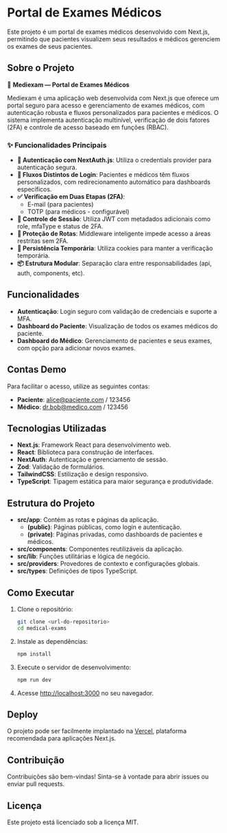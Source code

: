 # Portal de Exames Médicos

Este projeto é um portal de exames médicos desenvolvido com Next.js, permitindo que pacientes visualizem seus resultados e médicos gerenciem os exames de seus pacientes.

## Sobre o Projeto

🏥 **Mediexam — Portal de Exames Médicos**

Mediexam é uma aplicação web desenvolvida com Next.js que oferece um portal seguro para acesso e gerenciamento de exames médicos, com autenticação robusta e fluxos personalizados para pacientes e médicos. O sistema implementa autenticação multinível, verificação de dois fatores (2FA) e controle de acesso baseado em funções (RBAC).

### ✨ Funcionalidades Principais

- **🔐 Autenticação com NextAuth.js**: Utiliza o credentials provider para autenticação segura.
- **🔁 Fluxos Distintos de Login**: Pacientes e médicos têm fluxos personalizados, com redirecionamento automático para dashboards específicos.
- **✅ Verificação em Duas Etapas (2FA)**:
  - E-mail (para pacientes)
  - TOTP (para médicos - configurável)
- **🧠 Controle de Sessão**: Utiliza JWT com metadados adicionais como role, mfaType e status de 2FA.
- **🧭 Proteção de Rotas**: Middleware inteligente impede acesso a áreas restritas sem 2FA.
- **🍪 Persistência Temporária**: Utiliza cookies para manter a verificação temporária.
- **📦 Estrutura Modular**: Separação clara entre responsabilidades (api, auth, components, etc).

## Funcionalidades

- **Autenticação**: Login seguro com validação de credenciais e suporte a MFA.
- **Dashboard do Paciente**: Visualização de todos os exames médicos do paciente.
- **Dashboard do Médico**: Gerenciamento de pacientes e seus exames, com opção para adicionar novos exames.

## Contas Demo

Para facilitar o acesso, utilize as seguintes contas:

- **Paciente**: alice@paciente.com / 123456
- **Médico**: dr.bob@medico.com / 123456

## Tecnologias Utilizadas

- **Next.js**: Framework React para desenvolvimento web.
- **React**: Biblioteca para construção de interfaces.
- **NextAuth**: Autenticação e gerenciamento de sessão.
- **Zod**: Validação de formulários.
- **TailwindCSS**: Estilização e design responsivo.
- **TypeScript**: Tipagem estática para maior segurança e produtividade.

## Estrutura do Projeto

- **src/app**: Contém as rotas e páginas da aplicação.
  - **(public)**: Páginas públicas, como login e autenticação.
  - **(private)**: Páginas privadas, como dashboards de pacientes e médicos.
- **src/components**: Componentes reutilizáveis da aplicação.
- **src/lib**: Funções utilitárias e lógica de negócio.
- **src/providers**: Provedores de contexto e configurações globais.
- **src/types**: Definições de tipos TypeScript.

## Como Executar

1. Clone o repositório:
   ```bash
   git clone <url-do-repositorio>
   cd medical-exams
   ```

2. Instale as dependências:
   ```bash
   npm install
   ```

3. Execute o servidor de desenvolvimento:
   ```bash
   npm run dev
   ```

4. Acesse [http://localhost:3000](http://localhost:3000) no seu navegador.

## Deploy

O projeto pode ser facilmente implantado na [Vercel](https://vercel.com), plataforma recomendada para aplicações Next.js.

## Contribuição

Contribuições são bem-vindas! Sinta-se à vontade para abrir issues ou enviar pull requests.

## Licença

Este projeto está licenciado sob a licença MIT.
